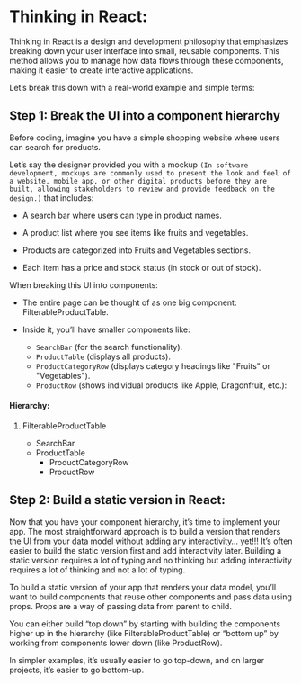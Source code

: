 # Thinking in React:

Thinking in React is a design and development philosophy that emphasizes breaking down your user interface into small, reusable components. This method allows you to manage how data flows through these components, making it easier to create interactive applications.

Let’s break this down with a real-world example and simple terms:

## Step 1: Break the UI into a component hierarchy

Before coding, imagine you have a simple shopping website where users can search for products.

Let’s say the designer provided you with a mockup `(In software development, mockups are commonly used to present the look and feel of a website, mobile app, or other digital products before they are built, allowing stakeholders to review and provide feedback on the design.)` that includes:

- A search bar where users can type in product names.

- A product list where you see items like fruits and vegetables.

- Products are categorized into Fruits and Vegetables sections.

- Each item has a price and stock status (in stock or out of stock).

When breaking this UI into components:

- The entire page can be thought of as one big component: FilterableProductTable.

* Inside it, you’ll have smaller components like:

  - `SearchBar` (for the search functionality).
  - `ProductTable` (displays all products).
  - `ProductCategoryRow` (displays category headings like "Fruits" or "Vegetables").
  - `ProductRow` (shows individual products like Apple, Dragonfruit, etc.):

#### Hierarchy:

1. FilterableProductTable

   - SearchBar

   * ProductTable
     - ProductCategoryRow
     * ProductRow

## Step 2: Build a static version in React:

Now that you have your component hierarchy, it’s time to implement your app.
The most straightforward approach is to build a version that renders the UI from your data model without adding any interactivity… yet!!!
It’s often easier to build the static version first and add interactivity later.
Building a static version requires a lot of typing and no thinking but adding interactivity requires a lot of thinking and not a lot of typing.

To build a static version of your app that renders your data model, you’ll want to build components that reuse other components and pass data using props. Props are a way of passing data from parent to child.

You can either build “top down” by starting with building the components higher up in the hierarchy (like FilterableProductTable) or “bottom up” by working from components lower down (like ProductRow).

In simpler examples, it’s usually easier to go top-down, and on larger projects, it’s easier to go bottom-up.
